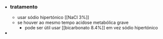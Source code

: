 - ### tratamento
	- usar sódio hipertónico [[NaCl 3%]]
	- se houver ao mesmo tempo acidose metabólica grave
		- pode ser útil usar [[bicarbonato 8.4%]] em vez sódio hipertónico
-